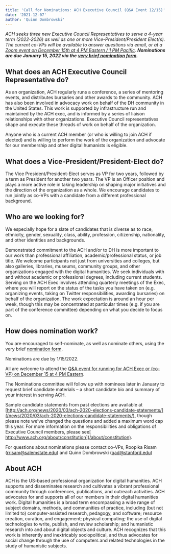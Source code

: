 ```yaml
---
title: 'Call for Nominations: ACH Executive Council (Q&A Event 12/15)'
date: '2021-12-07'
author: 'Quinn Dombrowski'
---
```

*ACH seeks three new Executive Council Representatives to serve a 4-year term (2022-2026) as well as one or more Vice-President/President Elect(s). The current co-VPs will be available to answer questions via email, or at a [Zoom event on December 15th at 4 PM Eastern / 1 PM Pacific](https://members.ach.org/civicrm/event/info/?reset=1&id=16).* ***Nominations are due January 15, 2022 via the*** [***very brief nomination form***](https://forms.gle/ArjUasbQKkn7hZis5)***.***

**What does an ACH Executive Council Representative do?**
---------------------------------------------------------

As an organization, ACH regularly runs a conference, a series of mentoring events, and distributes bursaries and other awards to the community. ACH has also been involved in advocacy work on behalf of the DH community in the United States. This work is supported by infrastructure run and maintained by the ACH exec, and is informed by a series of liaison relationships with other organizations. Executive Council representatives shape and execute these threads of work on behalf of the organization.

Anyone who is a current ACH member (or who is willing to join ACH if elected) and is willing to perform the work of the organization and advocate for our membership and other digital humanists is eligible.

**What does a Vice-President/President-Elect do?**
--------------------------------------------------

The Vice President/President-Elect serves as VP for two years, followed by a term as President for another two years. The VP is an Officer position and plays a more active role in taking leadership on shaping major initiatives and the direction of the organization as a whole. We encourage candidates to run jointly as co-VPs with a candidate from a different professional background.

**Who are we looking for?**
---------------------------

We especially hope for a slate of candidates that is diverse as to race, ethnicity, gender, sexuality, class, ability, profession, citizenship, nationality, and other identities and backgrounds.

Demonstrated commitment to the ACH and/or to DH is more important to our work than professional affiliation, academic/professional status, or job title. We welcome participants not just from universities and colleges, but also galleries, libraries, museums, community groups, and other organizations engaged with the digital humanities. We seek individuals with and without academic or professional degrees, including current students. Serving on the ACH Exec involves attending quarterly meetings of the Exec, where you will report on the status of the tasks you have taken on (e.g. organizing events, taking on Twitter responsibilities, awarding bursaries) on behalf of the organization. The work expectation is around an hour per week, though this may be concentrated at particular times (e.g. if you are part of the conference committee) depending on what you decide to focus on.

**How does nomination work?** 
------------------------------

You are encouraged to self-nominate, as well as nominate others, using the very brief [nomination form](https://forms.gle/ArjUasbQKkn7hZis5).

Nominations are due by 1/15/2022.

All are welcome to attend the [Q&amp;A event for running for ACH Exec or (co-VP) on December 15 at 4 PM Eastern](https://members.ach.org/civicrm/event/info/?reset=1&id=16).

The Nominations committee will follow up with nominees later in January to request brief candidate materials – a short candidate bio and summary of your interest in serving ACH.

Sample candidate statements from past elections are available at [http://ach.org/news/2020/03/ach-2020-elections-candidate-statements/](/news/2020/03/ach-2020-elections-candidate-statements/), though please note we’ve changed the questions and added a maximum word cap this year. For more information on the responsibilities and obligations of Executive Council members, please see[ http://www.ach.org/about/constitution](/about/constitution).

For questions about nominations please contact co-VPs, Roopika Risam (rrisam@salemstate.edu) and Quinn Dombrowski (qad@stanford.edu)

**About ACH**
-------------

ACH is the US-based professional organization for digital humanities. ACH supports and disseminates research and cultivates a vibrant professional community through conferences, publications, and outreach activities. ACH advocates for and supports all of our members in their digital humanities work. Digital humanities is a broad term encompassing a wide range of subject domains, methods, and communities of practice, including (but not limited to) computer-assisted research, pedagogy, and software; resource creation, curation, and engagement; physical computing; the use of digital technologies to write, publish, and review scholarship; and humanistic research into and about digital objects and culture. ACH recognizes that this work is inherently and inextricably sociopolitical, and thus advocates for social change through the use of computers and related technologies in the study of humanistic subjects.